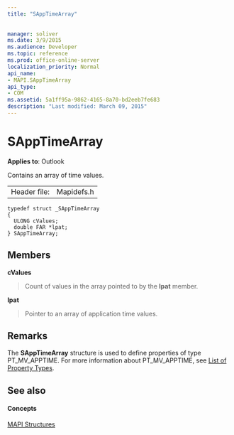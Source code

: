 ```yaml
---
title: "SAppTimeArray"
 
 
manager: soliver
ms.date: 3/9/2015
ms.audience: Developer
ms.topic: reference
ms.prod: office-online-server
localization_priority: Normal
api_name:
- MAPI.SAppTimeArray
api_type:
- COM
ms.assetid: 5a1ff95a-9862-4165-8a70-bd2eeb7fe683
description: "Last modified: March 09, 2015"
---
```


# SAppTimeArray

  
  
**Applies to**: Outlook 
  
Contains an array of time values.
  
|||
|:-----|:-----|
|Header file:  <br/> |Mapidefs.h  <br/> |
   
```
typedef struct _SAppTimeArray
{
  ULONG cValues;
  double FAR *lpat;
} SAppTimeArray;

```

## Members

 **cValues**
  
> Count of values in the array pointed to by the **lpat** member. 
    
 **lpat**
  
> Pointer to an array of application time values. 
    
## Remarks

The **SAppTimeArray** structure is used to define properties of type PT_MV_APPTIME. For more information about PT_MV_APPTIME, see [List of Property Types](property-types.md).
  
## See also

#### Concepts

[MAPI Structures](mapi-structures.md)

